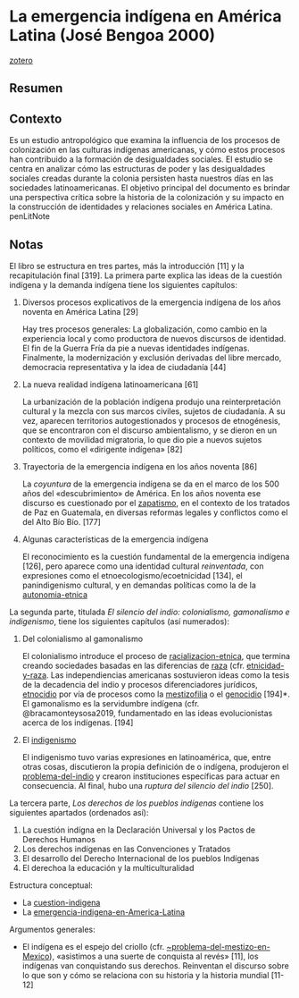 # La emergencia indígena en América Latina (José Bengoa 2000)

[zotero](zotero://select/items/@bengoa2000)

## Resumen

## Contexto

Es un estudio antropológico que examina la influencia de los procesos de colonización en las culturas indígenas americanas, y cómo estos procesos han contribuido a la formación de desigualdades sociales. El estudio se centra en analizar cómo las estructuras de poder y las desigualdades sociales creadas durante la colonia persisten hasta nuestros días en las sociedades latinoamericanas. El objetivo principal del documento es brindar una perspectiva crítica sobre la historia de la colonización y su impacto en la construcción de identidades y relaciones sociales en América Latina.
penLitNote

## Notas

<!--Según la tabla de contenido, índices, apéndices-->

El libro se estructura en tres partes, más la introducción [11] y la recapitulación final [319]. La primera parte explica las ideas de la cuestión indígena y la demanda indígena tiene los siguientes capítulos:

1. Diversos procesos explicativos de la emergencia indígena de los años noventa en América Latina [29]

   Hay tres procesos generales: La globalización, como cambio en la experiencia local y como productora de nuevos discursos de identidad. El fin de la Guerra Fría da pie a nuevas identidades indígenas. Finalmente, la modernización y exclusión derivadas del libre mercado, democracia representativa y la idea de ciudadanía [44]

1. La nueva realidad indígena latinoamericana [61]

   La urbanización de la población indígena produjo una reinterpretación cultural y la mezcla con sus marcos civiles, sujetos de ciudadanía. A su vez, aparecen territorios autogestionados y procesos de etnogénesis, que se encontraron con el discurso ambientalismo, y se dieron en un contexto de movilidad migratoria, lo que dio pie a nuevos sujetos políticos, como el «dirigente indígena» [82]

1. Trayectoria de la emergencia indígena en los años noventa [86]

   La *coyuntura* de la emergencia indígena se da en el marco de los 500 años del «descubrimiento» de América. En los años noventa ese discurso es cuestionado por el [zapatismo](zapatismo.md), en el contexto de los tratados de Paz en Guatemala, en diversas reformas legales y conflictos como el del Alto Bío Bío. [177]

1. Algunas características de la emergencia indígena

   El reconocimiento es la cuestión fundamental de la emergencia indígena [126], pero aparece como una identidad cultural *reinventada*, con expresiones como el etnoecologismo/ecoetnicidad [134], el panindigenismo cultural, y en demandas políticas como la de la [autonomia-etnica](autonomia-etnica.md)

La segunda parte, titulada *El silencio del indio: colonialismo, gamonalismo e indigenismo*, tiene los siguientes capítulos (así numerados):

1. Del colonialismo al gamonalismo

   El colonialismo introduce el proceso de [racializacion-etnica](racializacion-etnica.md), que termina creando sociedades basadas en las diferencias de [raza](raza.md) (cfr. [etnicidad-y-raza](etnicidad-y-raza.md). Las independiencias americanas sostuvieron ideas como la tesis de la decadencia del indio y procesos diferenciadores jurídicos, [etnocidio](etnocidio.md) por vía de procesos como la [mestizofilia](mestizofilia.md) o el [genocidio](genocidio.md) [194]\*. El gamonalismo es la servidumbre indígena (cfr. @bracamonteysosa2019, fundamentado en las ideas evolucionistas acerca de los indígenas. [194]

1. El [indigenismo](indigenismo.md)

   El indigenismo tuvo varias expresiones en latinoamérica, que, entre otras cosas, discutieron la propia definición de o indígena, produjeron el [problema-del-indio](problema-del-indio.md) y crearon instituciones específicas para actuar en consecuencia. Al final, hubo una *ruptura del silencio del indio* [250].

La tercera parte, *Los derechos de los pueblos indígenas* contiene los siguientes apartados (ordenados así):

1. La cuestión indígna en la Declaración Universal y los Pactos de Derechos Humanos
1. Los derechos indígenas en las Convenciones y Tratados
1. El desarrollo del Derecho Internacional de los pueblos Indígenas
1. El derechoa la educación y la multiculturalidad

<!--según el escaneo de páginas-->

Estructura conceptual:

* La [cuestion-indigena](cuestion-indigena.md)
* La [emergencia-indigena-en-America-Latina](emergencia-indigena-en-America-Latina.md)

<!--Según la lectura rápida-->

Argumentos generales:

* El indígena es el espejo del criollo (cfr. [~problema-del-mestizo-en-Mexico](~problema-del-mestizo-en-Mexico.md)), «asistimos a una suerte de conquista al revés» [11], los indígenas van conquistando sus derechos. Reinventan el discurso sobre lo que son y cómo se relaciona con su historia y la historia mundial [11-12]
